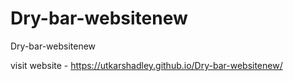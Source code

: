 # Dry-bar-websitenew
 Dry-bar-websitenew </br>

 visit website - https://utkarshadley.github.io/Dry-bar-websitenew/ 

